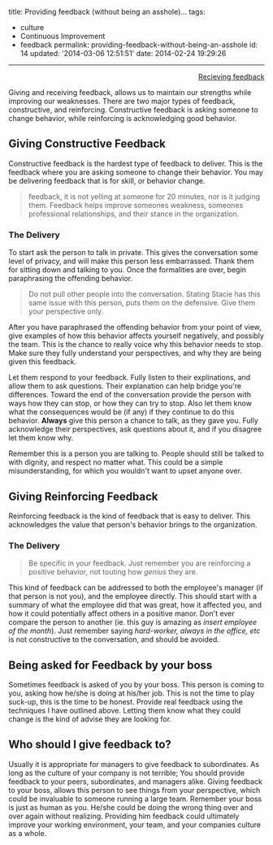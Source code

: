 title: Providing feedback (without being an asshole)...
tags:

  - culture
  - Continuous Improvement
  - feedback
permalink: providing-feedback-without-being-an-asshole
id: 14
updated: '2014-03-06 12:51:51'
date: 2014-02-24 19:29:26
---

<span style="float: right">[<i class="fa fa-hand-o-right"></i> Recieving feedback](/receiving-feedback-without-being-an-asshole/)</span><br />

Giving and receiving feedback, allows us to maintain our strengths while improving our weaknesses. There are two major types of feedback, constructive, and reinforcing. Constructive feedback is asking someone to change behavior, while reinforcing is acknowledging good behavior.


<!-- more -->
## Giving Constructive Feedback

Constructive feedback is the hardest type of feedback to deliver. This is the feedback where you are asking someone to change their behavior. You may be delivering feedback that is for skill, or behavior change.

> feedback, it is not yelling at someone for 20 minutes, nor is it judging them. Feedback helps improve someones weakness, someones professional relationships, and their stance in the organization.

### The Delivery

To start ask the person to talk in private. This gives the conversation some level of privacy, and will make this person less embarrassed. Thank them for sitting down and talking to you. Once the formalities are over, begin paraphrasing the offending behavior.

>Do not pull other people into the conversation. Stating Stacie has this same issue with this person, puts them on the defensive. Give them your perspective only.

After you have paraphrased the offending behavior from your point of view, give examples of how this behavior affects yourself negatively, and possibly the team. This is the chance to really voice why this behavior needs to stop. Make sure they fully understand your perspectives, and why they are being given this feedback.

Let them respond to your feedback. Fully listen to their explinations, and allow them to ask questions. Their explanation can help bridge you're differences. Toward the end of the conversation provide the person with ways how they can stop, or how they can try to stop. Also let them know what the consequences would be (if any) if they continue to do this behavior. **Always** give this person a chance to talk, as they gave you. Fully acknowledge their perspectives, ask questions about it, and if you disagree let them know why.

Remember this is a person you are talking to. People should still be talked to with dignity, and respect no matter what. This could be a simple misunderstanding, for which you wouldn't want to upset anyone over.


## Giving Reinforcing Feedback
Reinforcing feedback is the kind of feedback that is easy to deliver. This acknowledges the value that person's behavior brings to the organization.

### The Delivery

>Be specific in your feedback. Just remember you are reinforcing a positive behavior, not touting how *genius* they are.

This kind of feedback can be addressed to both the employee's manager (if that person is not you), and the employee directly. This should start with a summary of what the employee did that was great, how it affected you, and how it could potentially affect others in a positive manor. Don't ever compare the person to another (ie. this guy is amazing as *insert employee of the month*). Just remember saying *hard-worker, always in the office, etc* is not constructive to the conversation, and should be avoided.



## Being asked for Feedback by your boss

Sometimes feedback is asked of you by your boss. This person is coming to you, asking how he/she is doing at his/her job. This is not the time to play suck-up, this is the time to be honest. Provide real feedback using the techniques I have outlined above. Letting them know what they could change is the kind of advise they are looking for.

## Who should I give feedback to?

Usually it is appropriate for managers to give feedback to subordinates. As long as the culture of your company is not terrible; You should provide feedback to your peers, subordinates, and managers alike. Giving feedback to your boss, allows this person to see things from your perspective, which could be invaluable to someone running a large team. Remember your boss is just as human as you. He/she could be doing the wrong thing over and over again without realizing. Providing him feedback could ultimately improve your working environment, your team, and your companies culture as a whole.
